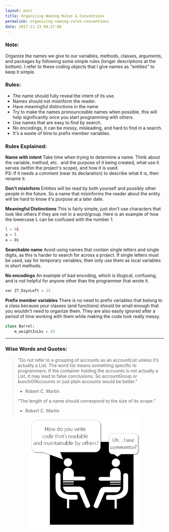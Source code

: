 ```yaml
---
layout: post
title: Organizing Naming Rules & Conventions
permalink: organizing-naming-rules-conventions
date: 2017-11-23 04:27:00
---
```


### Note:

Organize the names we give to our variables, methods, classes, arguments, and packages by following some simple rules (longer descriptions at the bottom). I refer to these coding objects that I give names as "entities" to keep it simple.

### Rules:

  - The name should fully reveal the intent of its use.
  - Names should not misinform the reader.
  - Have meaningful distinctions in the name
  - Try to make the names pronounceable names when possible, this will help significantly once you start programming with others.
  - Use names that are easy to find by search.
  - No encodings, it can be messy, misleading, and hard to find in a search.
  - It's a waste of time to prefix member variables.

### Rules Explained:

**Name with intent**
Take time when trying to determine a name. Think about the variable, method, etc.  and the purpose of it being created, what use it serves (within the project's scope), and how it is used.  
PS: If it needs a comment (near its declaration) to describe what it is, then rename it.

**Don't misinform**
Entities will be read by both yourself and possibly other people in the future. So a name that misinforms the reader about the entity will be hard to know it's purpose at a later date.

**Meaningful Distinctions**
This is fairly simple, just don't use characters that look like others if they are not in a word/group. Here is an example of how the lowercase L can be confused with the number 1.

```python
l = 01
a = l
a = O1
```

**Searchable name**
Avoid using names that contain single letters and single digits, as this is harder to search for across a project. If single letters must be used, say for temporary variables, then only use them as local variables in short methods.

**No encodings**
An example of bad encoding, which is illogical, confusing, and is not helpful for anyone other than the programmer that wrote it.

```python
var Z7_DaysLeft = 23
```

**Prefix member variables**
There is no need to prefix variables that belong to a class because your classes (and functions) should be small enough that you wouldn't need to organize them. They are also easily ignored after a period of time working with them while making the code look really messy.  

```python
class Barrel:
    m_weightInLbs = 23
```

---

### Wise Words and Quotes:

> "Do not refer to a grouping of accounts as an accountList unless it’s
> actually a List. The word list means something specific to
> programmers. If the container holding the accounts is not actually a
> List, it may lead to false conclusions. So accountGroup or
> bunchOfAccounts or just plain accounts would be better."
>
> - Robert C. Martin

> "The length of a name should correspond to the size of its scope."
>
> - Robert C. Martin

<div style="text-align:center"><img height="350px" src="../assets/comment_question.png" /></div>
